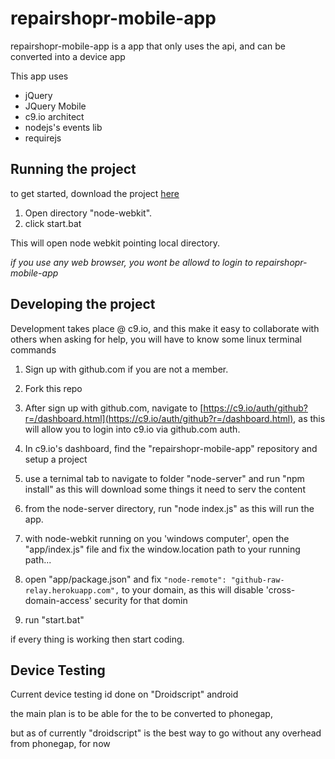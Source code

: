 # repairshopr-mobile-app
repairshopr-mobile-app is a app that only uses the api, and can be converted into a device app

This app uses 

*  jQuery
*  JQuery Mobile
*  c9.io architect
*  nodejs's events lib
*  requirejs


Running the project
---

to get started, download the project [here](https://github.com/bmatusiak/repairshopr-mobile-app/archive/master.zip)

1. Open directory "node-webkit".
2. click start.bat

This will open node webkit pointing local directory.

*if you use any web browser, you wont be allowd to login to repairshopr-mobile-app*


Developing the project
----


Development takes place @ c9.io, and this make it easy to collaborate with others when asking for help, you will have to know some linux terminal commands

1. Sign up with github.com if you are not a member.
2. Fork this repo
3. After sign up with github.com, navigate to [https://c9.io/auth/github?r=/dashboard.html](https://c9.io/auth/github?r=/dashboard.html), as this will allow you to login into c9.io via github.com auth.
4. In c9.io's dashboard, find the "repairshopr-mobile-app" repository and setup a project
5. use a ternimal tab to navigate to folder "node-server" and run "npm install" as this will download some things it need to serv the content
6. from the node-server directory, run "node index.js" as this will run the app.

7. with node-webkit running on you 'windows computer', open the "app/index.js" file and fix the window.location path to your running path... 
8. open "app/package.json" and fix `"node-remote": "github-raw-relay.herokuapp.com",` to your domain, as this will disable 'cross-domain-access' security for that domin
9. run "start.bat" 

if every thing is working then start coding.


Device Testing
----

Current device testing id done on "Droidscript" android

the main plan is to be able for the to be converted to phonegap,

but as of currently "droidscript" is the best way to go without any overhead from phonegap, for now